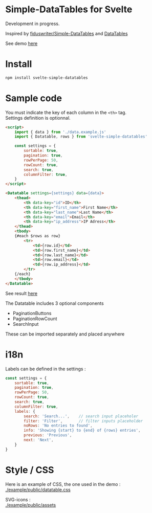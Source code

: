 # Simple-DataTables for Svelte
Development in progress.

Inspired by [fiduswriter/Simple-DataTables](https://github.com/fiduswriter/Simple-DataTables)
and [DataTables](https://datatables.net/)

See demo [here](https://geoflux.io/vincjo/svelte-simple-datatables)

# Install
````apache
npm install svelte-simple-datatables
````

# Sample code
 You must indicate the key of each column in the `<th>` tag.<br>
 Settings definition is optionnal.
````html
<script>
    import { data } from './data.example.js'  
    import { Datatable, rows } from 'svelte-simple-datatables'

    const settings = {
        sortable: true,
        pagination: true,
        rowPerPage: 50,
        rowCount: true,
        search: true,
        columnFilter: true,
    }
</script>

<Datatable settings={settings} data={data}>
    <thead>
        <th data-key="id">ID</th>
        <th data-key="first_name">First Name</th>
        <th data-key="last_name">Last Name</th>
        <th data-key="email">Email</th>
        <th data-key="ip_address">IP Adress</th>
    </thead>
    <tbody>
    {#each $rows as row}
        <tr>
            <td>{row.id}</td>
            <td>{row.first_name}</td>
            <td>{row.last_name}</td>
            <td>{row.email}</td>
            <td>{row.ip_address}</td>
        </tr>
    {/each}
    </tbody>
</Datatable>
````
See result [here](https://geoflux.io/vincjo/svelte-simple-datatables) 

The Datatable includes 3 optional components
- PaginationButtons
- PaginationRowCount
- SearchInput

These can be imported separately and placed anywhere

# i18n
Labels can be defined in the settings :
````js
const settings = {
    sortable: true,
    pagination: true,
    rowPerPage: 50,
    rowCount: true,
    search: true,
    columnFilter: true,
    labels: {
        search: 'Search...',    // search input placeholer
        filter: 'Filter',       // filter inputs placeholder
        noRows: 'No entries to found',
        info: 'Showing {start} to {end} of {rows} entries',
        previous: 'Previous',
        next: 'Next',       
    }
}
````
# Style / CSS
Here is an example of CSS, the one used in the demo :<br>
[./example/public/datatable.css](./example/public/datatable.css)

SVG-icons :<br>
[./example/public/assets](./example/public/assets)